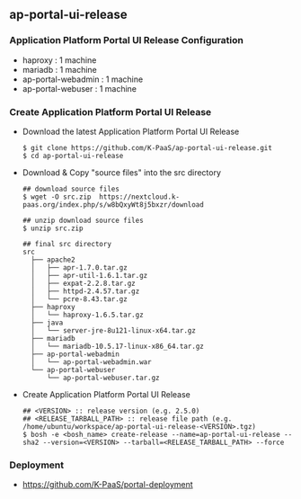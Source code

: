 ## ap-portal-ui-release

### Application Platform Portal UI Release Configuration

  - haproxy : 1 machine
  - mariadb : 1 machine
  - ap-portal-webadmin : 1 machine
  - ap-portal-webuser : 1 machine

### Create Application Platform Portal UI Release
  - Download the latest Application Platform Portal UI Release
    ```
    $ git clone https://github.com/K-PaaS/ap-portal-ui-release.git
    $ cd ap-portal-ui-release
    ```
  - Download & Copy "source files" into the src directory
    ```
    ## download source files
    $ wget -O src.zip  https://nextcloud.k-paas.org/index.php/s/w8bQxyWt8j5bxzr/download

    ## unzip download source files
    $ unzip src.zip

    ## final src directory
    src
      ├── apache2
      │   ├── apr-1.7.0.tar.gz
      │   ├── apr-util-1.6.1.tar.gz
      │   ├── expat-2.2.8.tar.gz
      │   ├── httpd-2.4.57.tar.gz
      │   └── pcre-8.43.tar.gz
      ├── haproxy
      │   └── haproxy-1.6.5.tar.gz
      ├── java
      │   └── server-jre-8u121-linux-x64.tar.gz
      ├── mariadb
      │   └── mariadb-10.5.17-linux-x86_64.tar.gz
      ├── ap-portal-webadmin
      │   └── ap-portal-webadmin.war
      └── ap-portal-webuser
          └── ap-portal-webuser.tar.gz
    ```
  - Create Application Platform Portal UI Release
    ```
    ## <VERSION> :: release version (e.g. 2.5.0)
    ## <RELEASE_TARBALL_PATH> :: release file path (e.g. /home/ubuntu/workspace/ap-portal-ui-release-<VERSION>.tgz)
    $ bosh -e <bosh_name> create-release --name=ap-portal-ui-release --sha2 --version=<VERSION> --tarball=<RELEASE_TARBALL_PATH> --force
    ```
### Deployment
- https://github.com/K-PaaS/portal-deployment

